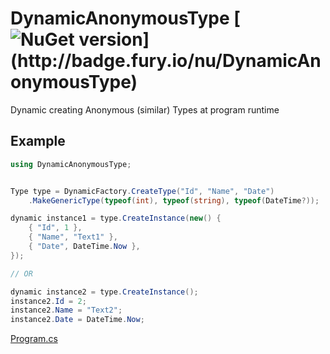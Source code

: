 # DynamicAnonymousType [![NuGet version](https://badge.fury.io/nu/DynamicAnonymousType.svg?)](http://badge.fury.io/nu/DynamicAnonymousType)
Dynamic creating Anonymous (similar) Types at program runtime

## Example
```C#
using DynamicAnonymousType;


Type type = DynamicFactory.CreateType("Id", "Name", "Date")
    .MakeGenericType(typeof(int), typeof(string), typeof(DateTime?));

dynamic instance1 = type.CreateInstance(new() {
    { "Id", 1 },
    { "Name", "Text1" },
    { "Date", DateTime.Now },
});

// OR

dynamic instance2 = type.CreateInstance();
instance2.Id = 2;
instance2.Name = "Text2";
instance2.Date = DateTime.Now;
```
[Program.cs](https://github.com/mustaddon/DynamicAnonymousType/tree/main/Examples/Program.cs)